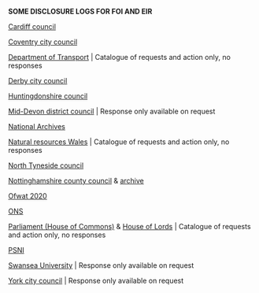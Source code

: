 **SOME DISCLOSURE LOGS FOR FOI AND EIR**

[Cardiff council](https://foi.cardiff.gov.uk/ENG/Pages/SearchFOI.aspx)

[Coventry city council](https://www.coventry.gov.uk/directory/45/a-to-z/A)

[Department of Transport](https://www.gov.uk/government/publications/dft-foi-disclosure-log-december-2020) | Catalogue of requests and action only, no responses

[Derby city council](https://secure.derby.gov.uk/foi/index.asp)

[Huntingdonshire council](https://www.huntingdonshire.gov.uk/council-democracy/council-open-data-and-information/freedom-of-information/foi-disclosure-log/)

[Mid-Devon district council](https://www.middevon.gov.uk/your-council/access-to-information/freedom-of-information/foieir-disclosure-logs/) | Response only available on request

[National Archives](https://www.nationalarchives.gov.uk/about/freedom-of-information/information-requests/)

[Natural resources Wales](https://naturalresources.wales/about-us/contact-us/request-information/disclosure-log/?lang=en) | Catalogue of requests and action only, no responses

[North Tyneside council](https://my.northtyneside.gov.uk/category/816/disclosure-log)

[Nottinghamshire county council](https://www.nottinghamshire.gov.uk/council-and-democracy/freedom-of-information/disclosure-log) & [archive](https://www.nottinghamshire.gov.uk/council-and-democracy/freedom-of-information/disclosure-log-archive)

[Ofwat 2020](https://www.ofwat.gov.uk/2020-information-disclosure-log-quarters-1-and-2/)

[ONS](https://www.ons.gov.uk/aboutus/transparencyandgovernance/freedomofinformationfoi/publishedrequests)

[Parliament (House of Commons)](https://www.parliament.uk/site-information/foi/foi-and-eir/commons-request-disclosure-logs/) & [House of Lords](https://www.parliament.uk/mps-lords-and-offices/offices/lords/freedom-of-information-in-the-house-of-lords/log/) | Catalogue of requests and action only, no responses

[PSNI](https://www.psni.police.uk/advice_information/our-publications/lists-and-registers/)

[Swansea University](https://www.swansea.ac.uk/about-us/compliance/freedom-of-information-/disclosure-log/) | Response only available on request

[York city council](https://www.york.gov.uk/FOIDisclosureLog) | Response only available on request
